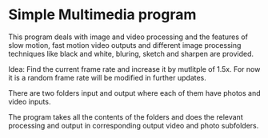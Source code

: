 # Simple Multimedia program
This program deals with image and video processing and the features of slow motion, fast motion video outputs and different image processing
techniques like black and white, bluring, sketch and sharpen are provided.

Idea: Find the current frame rate and increase it by mutlitple of 1.5x. For now it is a random frame rate will be modified in further 
updates.

There are two folders input and output where each of them have photos and video inputs. 

The program takes all the contents of the folders and does the relevant processing and output in corresponding output video and photo subfolders.

